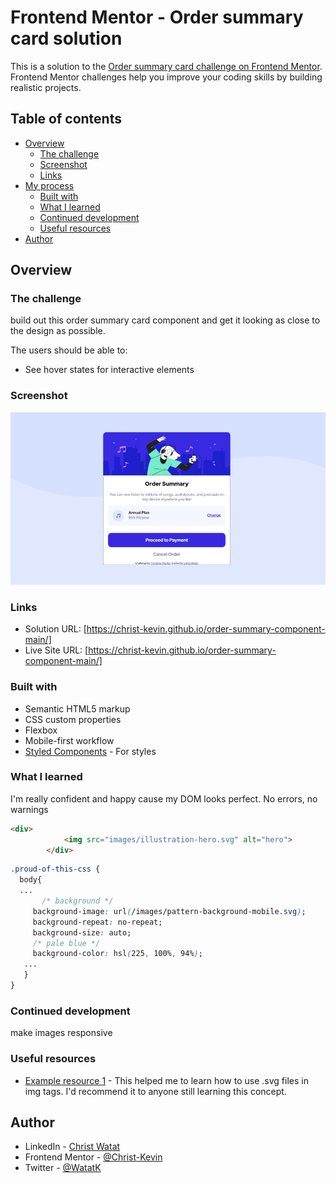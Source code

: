 # Frontend Mentor - Order summary card solution

This is a solution to the [Order summary card challenge on Frontend Mentor](https://www.frontendmentor.io/challenges/order-summary-component-QlPmajDUj). Frontend Mentor challenges help you improve your coding skills by building realistic projects. 

## Table of contents

- [Overview](#overview)
  - [The challenge](#the-challenge)
  - [Screenshot](#screenshot)
  - [Links](#links)
- [My process](#my-process)
  - [Built with](#built-with)
  - [What I learned](#what-i-learned)
  - [Continued development](#continued-development)
  - [Useful resources](#useful-resources)
- [Author](#author)




## Overview

### The challenge

build out this order summary card component and get it looking as close to the design as possible.

The users should be able to:

- See hover states for interactive elements



### Screenshot

![](./screenshot.jpg)

### Links

- Solution URL: [https://christ-kevin.github.io/order-summary-component-main/]
- Live Site URL: [https://christ-kevin.github.io/order-summary-component-main/]


### Built with

- Semantic HTML5 markup
- CSS custom properties
- Flexbox
- Mobile-first workflow
- [Styled Components](https://styled-components.com/) - For styles


### What I learned

I'm really confident and happy cause my DOM looks perfect. No errors, no warnings
```html
<div>
            <img src="images/illustration-hero.svg" alt="hero">
        </div>
```

```css
.proud-of-this-css {
  body{
  ...
       /* background */
     background-image: url(/images/pattern-background-mobile.svg);
     background-repeat: no-repeat;
     background-size: auto;
     /* pale blue */
     background-color: hsl(225, 100%, 94%);
   ...
   }
}
```


### Continued development

make images responsive


### Useful resources

- [Example resource 1](https://css-tricks.com/using-svg/) - This helped me to learn how to use .svg files in img tags. I'd recommend it to anyone still learning this concept.


## Author

- LinkedIn - [Christ Watat](https://www.linkedin.com/in/christ-k%C3%A9vin-touga-watat-32026712a?lipi=urn%3Ali%3Apage%3Ad_flagship3_profile_view_base_contact_details%3B8kg%2Bc3nQSpeLtRN4etFyNA%3D%3D)
- Frontend Mentor - [@Christ-Kevin](https://www.frontendmentor.io/profile/Christ-Kevin)
- Twitter - [@WatatK](https://www.twitter.com/WatatK)
